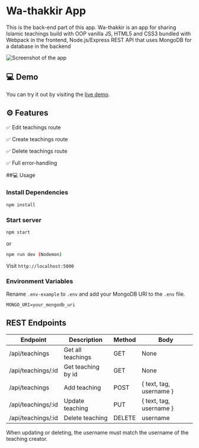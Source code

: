 # Wa-thakkir App

This is the back-end part of this app.
Wa-thakkir is an app for sharing Islamic teachings build with OOP vanilla JS, HTML5 and CSS3 bundled with Webpack in the frontend, Node.js/Express REST API that uses MongoDB for a database in the backend

![Screenshot of the app](https://github.com/mohammadmansour200/wa-thakkir-frontend/assets/137171976/bdffa382-62ad-4017-ba55-5465418aacfe)

## 💻 Demo

You can try it out by visiting the [live demo](https://wa-thakkir.onrender.com).


## ⚙️ Features

✅ Edit teachings route

✅ Create teachings route

✅ Delete teachings route

✅ Full error-handling


##💻 Usage

### Install Dependencies

```bash
npm install
```

### Start server

```bash
npm start
```

or

```bash
npm run dev (Nodemon)
```

Visit `http://localhost:5000`

### Environment Variables

Rename `.env-example` to `.env` and add your MongoDB URI to the `.env` file.

```
MONGO_URI=your_mongodb_uri
```

## REST Endpoints

| Endpoint       | Description    | Method | Body                    |
| -------------- | -------------- | ------ | ----------------------- |
| /api/teachings     | Get all teachings  | GET    | None                    |
| /api/teachings/:id | Get teaching by id | GET    | None                    |
| /api/teachings     | Add teaching       | POST   | { text, tag, username } |
| /api/teachings/:id | Update teaching    | PUT    | { text, tag, username } |
| /api/teachings/:id | Delete teaching    | DELETE | username                |

When updating or deleting, the username must match the username of the teaching creator.
